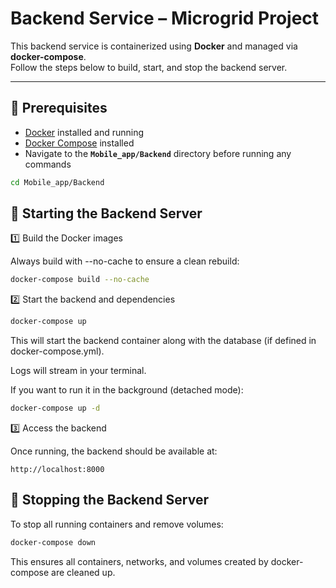 # Backend Service – Microgrid Project

This backend service is containerized using **Docker** and managed via **docker-compose**.  
Follow the steps below to build, start, and stop the backend server.

---

## 📌 Prerequisites
- [Docker](https://docs.docker.com/get-docker/) installed and running
- [Docker Compose](https://docs.docker.com/compose/install/) installed
- Navigate to the **`Mobile_app/Backend`** directory before running any commands

```bash
cd Mobile_app/Backend
```

## 🚀 Starting the Backend Server
1️⃣ Build the Docker images

Always build with --no-cache to ensure a clean rebuild:
```bash
docker-compose build --no-cache
```
2️⃣ Start the backend and dependencies
```bash 
docker-compose up
```


This will start the backend container along with the database (if defined in docker-compose.yml).

Logs will stream in your terminal.

If you want to run it in the background (detached mode):
```bash
docker-compose up -d
```
3️⃣ Access the backend

Once running, the backend should be available at:
```
http://localhost:8000
```

## 🛑 Stopping the Backend Server

To stop all running containers and remove volumes:
```bash
docker-compose down
```

This ensures all containers, networks, and volumes created by docker-compose are cleaned up.